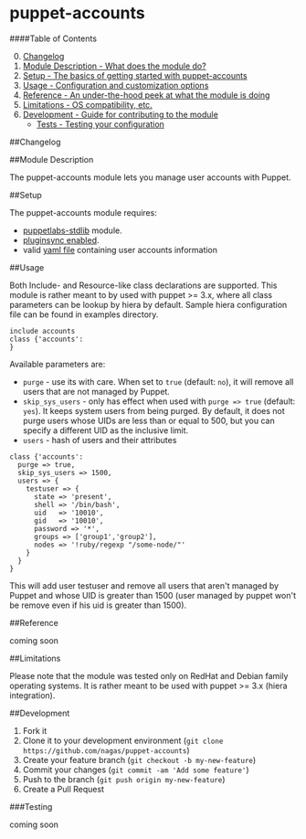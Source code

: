 # puppet-accounts

####Table of Contents

0. [Changelog](#changelog)
1. [Module Description - What does the module do?](#module-description)
2. [Setup - The basics of getting started with puppet-accounts](#setup)
3. [Usage - Configuration and customization options](#usage)
4. [Reference - An under-the-hood peek at what the module is doing](#reference)
5. [Limitations - OS compatibility, etc.](#limitations)
6. [Development - Guide for contributing to the module](#development)
    * [Tests - Testing your configuration](#tests)

##Changelog

##Module Description

The puppet-accounts module lets you manage user accounts with Puppet.

##Setup

The puppet-accounts module requires:
* [puppetlabs-stdlib](https://github.com/puppetlabs/puppetlabs-stdlib) module.
* [pluginsync enabled](http://docs.puppetlabs.com/guides/plugins_in_modules.html#enabling-pluginsync).
* valid [yaml file](https://github.com/nagas/puppet-accounts/blob/master/examples/users.yaml) containing user accounts information

##Usage

Both Include- and Resource-like class declarations are supported. This module is rather meant to by used with puppet >= 3.x, where all class parameters can be lookup by hiera by default. Sample hiera configuration file can be found in examples directory.
```puppet
include accounts
class {'accounts':
}
```
Available parameters are:
* `purge` - use its with care. When set to `true` (default: `no`), it will remove all users that are not managed by Puppet.
* `skip_sys_users` - only has effect when used with `purge => true` (default: `yes`). It keeps system users from being purged. By default, it does not purge users whose UIDs are less than or equal to 500, but you can specify a different UID as the inclusive limit.
* `users` - hash of users and their attributes 

```puppet
class {'accounts':
  purge => true,
  skip_sys_users => 1500,
  users => {
    testuser => {
      state => 'present',
      shell => '/bin/bash',
      uid   => '10010',
      gid   => '10010',
      password => '*',
      groups => ['group1','group2'],
      nodes => '!ruby/regexp "/some-node/"'
    }
  }
}
```
This will add user testuser and remove all users that aren't managed by Puppet and whose UID is greater than 1500 (user managed by puppet won't be remove even if his uid is greater than 1500).

##Reference

coming soon

##Limitations

Please note that the module was tested only on RedHat and Debian family operating systems. It is rather meant to be used with puppet >= 3.x (hiera integration).

##Development

1. Fork it
2. Clone it to your development environment (`git clone https://github.com/nagas/puppet-accounts`)
3. Create your feature branch (`git checkout -b my-new-feature`)
4. Commit your changes (`git commit -am 'Add some feature'`)
5. Push to the branch (`git push origin my-new-feature`)
6. Create a Pull Request

###Testing

coming soon 
